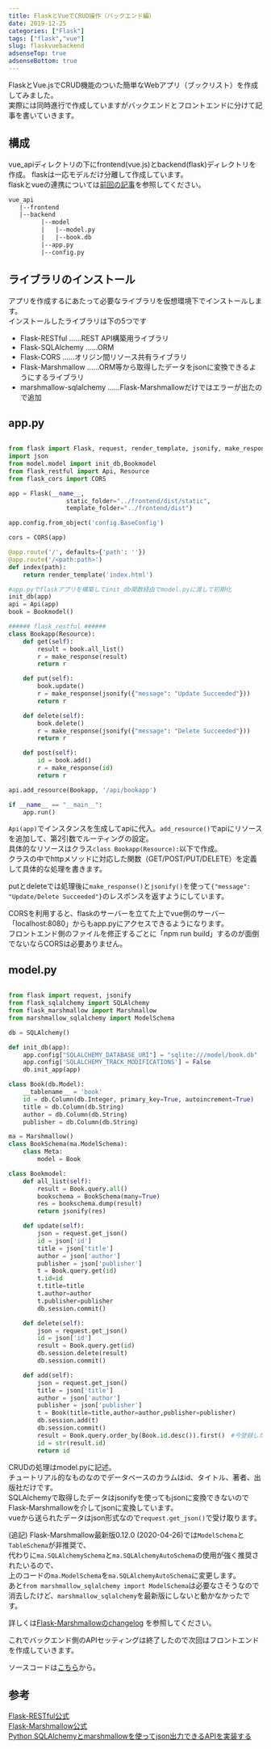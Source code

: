 ```yaml
---
title: FlaskとVueでCRUD操作（バックエンド編）
date: 2019-12-25
categories: ["Flask"]
tags: ["flask","vue"]
slug: flaskvuebackend
adsenseTop: true
adsenseBottom: true
---
```


FlaskとVue.jsでCRUD機能のついた簡単なWebアプリ（ブックリスト）を作成してみました。  
実際には同時進行で作成していますがバックエンドとフロントエンドに分けて記事を書いていきます。

## 構成

vue_apiディレクトリの下にfrontend(vue.js)とbackend(flask)ディレクトリを作成。
flaskは一応モデルだけ分離して作成しています。  
flaskとvueの連携については[前回の記事](https://ravness.com/2019/12/flaskvue/)を参照してください。

```txt
vue_api
   |--frontend
   |--backend
         |--model
         |   |--model.py
         |   |--book.db
         |--app.py
         |--config.py
```

## ライブラリのインストール

アプリを作成するにあたって必要なライブラリを仮想環境下でインストールします。  
インストールしたライブラリは下の5つです

- Flask-RESTful ……REST API構築用ライブラリ
- Flask-SQLAlchemy ……ORM
- Flask-CORS ……オリジン間リソース共有ライブラリ
- Flask-Marshmallow ……ORM等から取得したデータをjsonに変換できるようにするライブラリ
- marshmallow-sqlalchemy ……Flask-Marshmallowだけではエラーが出たので追加

## app.py

```python

from flask import Flask, request, render_template, jsonify, make_response
import json
from model.model import init_db,Bookmodel
from flask_restful import Api, Resource
from flask_cors import CORS

app = Flask(__name__,
                static_folder="../frontend/dist/static",
                template_folder="../frontend/dist")

app.config.from_object('config.BaseConfig')

cors = CORS(app)

@app.route('/', defaults={'path': ''})
@app.route('/<path:path>')
def index(path):
    return render_template('index.html')

#app.pyでflaskアプリを構築してinit_db関数経由でmodel.pyに渡して初期化
init_db(app)
api = Api(app)
book = Bookmodel()

###### flask_restful ######
class Bookapp(Resource):
    def get(self):
        result = book.all_list()
        r = make_response(result)
        return r

    def put(self):
        book.update()
        r = make_response(jsonify({"message": "Update Succeeded"}))
        return r

    def delete(self):
        book.delete()
        r = make_response(jsonify({"message": "Delete Succeeded"}))
        return r

    def post(self):
        id = book.add()
        r = make_response(id)
        return r

api.add_resource(Bookapp, '/api/bookapp')

if __name__ == "__main__":
    app.run()
```

`Api(app)`でインスタンスを生成してapiに代入。`add_resource()`でapiにリソースを追加して、第2引数でルーティングの設定。  
具体的なリソースはクラス`class Bookapp(Resource):`以下で作成。  
クラスの中でhttpメソッドに対応した関数（GET/POST/PUT/DELETE）を定義して具体的な処理を書きます。  

putとdeleteでは処理後に`make_response()`と`jsonify()`を使って`{"message": "Update/Delete Succeeded"}`のレスポンスを返すようにしています。

CORSを利用すると、flaskのサーバーを立てた上でvue側のサーバー「localhost:8080」からもapp.pyにアクセスできるようになります。  
フロントエンド側のファイルを修正するごとに「npm run build」するのが面倒でないならCORSは必要ありません。

## model.py

```py

from flask import request, jsonify
from flask_sqlalchemy import SQLAlchemy
from flask_marshmallow import Marshmallow
from marshmallow_sqlalchemy import ModelSchema

db = SQLAlchemy()

def init_db(app):
    app.config["SQLALCHEMY_DATABASE_URI"] = "sqlite:///model/book.db"
    app.config['SQLALCHEMY_TRACK_MODIFICATIONS'] = False
    db.init_app(app)

class Book(db.Model):
    __tablename__ = 'book'
    id = db.Column(db.Integer, primary_key=True, autoincrement=True)
    title = db.Column(db.String)
    author = db.Column(db.String)
    publisher = db.Column(db.String)

ma = Marshmallow()
class BookSchema(ma.ModelSchema):
    class Meta:
        model = Book

class Bookmodel:
    def all_list(self):
        result = Book.query.all()
        bookschema = BookSchema(many=True)
        res = bookschema.dump(result)
        return jsonify(res)

    def update(self):
        json = request.get_json()
        id = json['id']
        title = json['title']
        author = json['author']
        publisher = json['publisher']
        t = Book.query.get(id)
        t.id=id
        t.title=title
        t.author=author
        t.publisher=publisher
        db.session.commit()

    def delete(self):
        json = request.get_json()
        id = json['id']
        result = Book.query.get(id)
        db.session.delete(result)
        db.session.commit()

    def add(self):
        json = request.get_json()
        title = json['title']
        author = json['author']
        publisher = json['publisher']
        t = Book(title=title,author=author,publisher=publisher)
        db.session.add(t)
        db.session.commit()
        result = Book.query.order_by(Book.id.desc()).first()　#今登録したデータのidを取得
        id = str(result.id)
        return id

```

CRUDの処理はmodel.pyに記述。  
チュートリアル的なものなのでデータベースのカラムはid、タイトル、著者、出版社だけです。  
SQLAlchemyで取得したデータはjsonifyを使ってもjsonに変換できないのでFlask-Marshmallowを介してjsonに変換しています。  
vueから送られたデータはjson形式なので`request.get_json()`で受け取ります。  

(追記)
Flask-Marshmallow最新版0.12.0 (2020-04-26)では`ModelSchema`と`TableSchema`が非推奨で、  
代わりに`ma.SQLAlchemySchema`と`ma.SQLAlchemyAutoSchema`の使用が強く推奨されたいるので、  
上のコードの`ma.ModelSchema`を`ma.SQLAlchemyAutoSchema`に変更します。  
あと`from marshmallow_sqlalchemy import ModelSchema`は必要なさそうなので消去したけど、`marshmallow_sqlalchemy`を最新版にしないと動かなかったです。

詳しくは[Flask-Marshmallowのchangelog](https://flask-marshmallow.readthedocs.io/en/latest/changelog.html#changelog)
を参照してください。  

これでバックエンド側のAPIセッティングは終了したので次回はフロントエンドを作成していきます。

ソースコードは[こちら](https://github.com/Squigly77/flask_vue_sample)から。

## 参考

[Flask-RESTful公式](https://flask-restful.readthedocs.io/en/latest/index.html)  
[Flask-Marshmallow公式](https://flask-marshmallow.readthedocs.io/en/latest/)  
[Python SQLAlchemyとmarshmallowを使ってjson出力できるAPIを実装する](https://qiita.com/voygerrr/items/4c78d156fc91111798d5)
